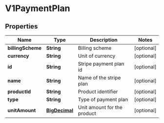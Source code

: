 # V1PaymentPlan

## Properties
Name | Type | Description | Notes
------------ | ------------- | ------------- | -------------
**billingScheme** | **String** | Billing scheme |  [optional]
**currency** | **String** | Unit of currency |  [optional]
**id** | **String** | Stripe payment plan id |  [optional]
**name** | **String** | Name of the stripe plan |  [optional]
**productId** | **String** | Product identifier |  [optional]
**type** | **String** | Type of payment plan |  [optional]
**unitAmount** | [**BigDecimal**](BigDecimal.md) | Unit amount for the product |  [optional]
